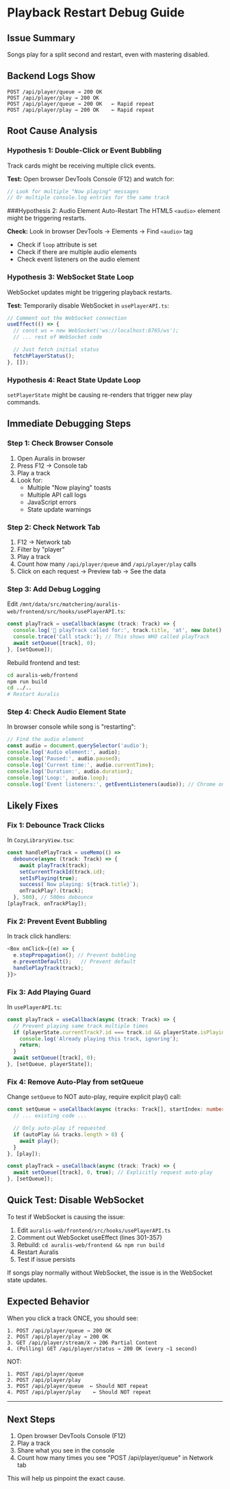 # Playback Restart Debug Guide

## Issue Summary
Songs play for a split second and restart, even with mastering disabled.

## Backend Logs Show
```
POST /api/player/queue → 200 OK
POST /api/player/play → 200 OK
POST /api/player/queue → 200 OK   ← Rapid repeat
POST /api/player/play → 200 OK    ← Rapid repeat
```

## Root Cause Analysis

### Hypothesis 1: Double-Click or Event Bubbling
Track cards might be receiving multiple click events.

**Test:** Open browser DevTools Console (F12) and watch for:
```javascript
// Look for multiple "Now playing" messages
// Or multiple console.log entries for the same track
```

###Hypothesis 2: Audio Element Auto-Restart
The HTML5 `<audio>` element might be triggering restarts.

**Check:** Look in browser DevTools → Elements → Find `<audio>` tag
- Check if `loop` attribute is set
- Check if there are multiple audio elements
- Check event listeners on the audio element

### Hypothesis 3: WebSocket State Loop
WebSocket updates might be triggering playback restarts.

**Test:** Temporarily disable WebSocket in `usePlayerAPI.ts`:
```typescript
// Comment out the WebSocket connection
useEffect(() => {
  // const ws = new WebSocket('ws://localhost:8765/ws');
  // ... rest of WebSocket code

  // Just fetch initial status
  fetchPlayerStatus();
}, []);
```

### Hypothesis 4: React State Update Loop
`setPlayerState` might be causing re-renders that trigger new play commands.

## Immediate Debugging Steps

### Step 1: Check Browser Console
1. Open Auralis in browser
2. Press F12 → Console tab
3. Play a track
4. Look for:
   - Multiple "Now playing" toasts
   - Multiple API call logs
   - JavaScript errors
   - State update warnings

### Step 2: Check Network Tab
1. F12 → Network tab
2. Filter by "player"
3. Play a track
4. Count how many `/api/player/queue` and `/api/player/play` calls
5. Click on each request → Preview tab → See the data

### Step 3: Add Debug Logging

Edit `/mnt/data/src/matchering/auralis-web/frontend/src/hooks/usePlayerAPI.ts`:

```typescript
const playTrack = useCallback(async (track: Track) => {
  console.log('🎵 playTrack called for:', track.title, 'at', new Date().toISOString());
  console.trace('Call stack:'); // This shows WHO called playTrack
  await setQueue([track], 0);
}, [setQueue]);
```

Rebuild frontend and test:
```bash
cd auralis-web/frontend
npm run build
cd ../..
# Restart Auralis
```

### Step 4: Check Audio Element State

In browser console while song is "restarting":
```javascript
// Find the audio element
const audio = document.querySelector('audio');
console.log('Audio element:', audio);
console.log('Paused:', audio.paused);
console.log('Current time:', audio.currentTime);
console.log('Duration:', audio.duration);
console.log('Loop:', audio.loop);
console.log('Event listeners:', getEventListeners(audio)); // Chrome only
```

## Likely Fixes

### Fix 1: Debounce Track Clicks

In `CozyLibraryView.tsx`:
```typescript
const handlePlayTrack = useMemo(() =>
  debounce(async (track: Track) => {
    await playTrack(track);
    setCurrentTrackId(track.id);
    setIsPlaying(true);
    success(`Now playing: ${track.title}`);
    onTrackPlay?.(track);
  }, 500), // 500ms debounce
[playTrack, onTrackPlay]);
```

### Fix 2: Prevent Event Bubbling

In track click handlers:
```typescript
<Box onClick={(e) => {
  e.stopPropagation(); // Prevent bubbling
  e.preventDefault();   // Prevent default
  handlePlayTrack(track);
}}>
```

### Fix 3: Add Playing Guard

In `usePlayerAPI.ts`:
```typescript
const playTrack = useCallback(async (track: Track) => {
  // Prevent playing same track multiple times
  if (playerState.currentTrack?.id === track.id && playerState.isPlaying) {
    console.log('Already playing this track, ignoring');
    return;
  }
  await setQueue([track], 0);
}, [setQueue, playerState]);
```

### Fix 4: Remove Auto-Play from setQueue

Change `setQueue` to NOT auto-play, require explicit play() call:

```typescript
const setQueue = useCallback(async (tracks: Track[], startIndex: number = 0, autoPlay: boolean = false) => {
  // ... existing code ...

  // Only auto-play if requested
  if (autoPlay && tracks.length > 0) {
    await play();
  }
}, [play]);

const playTrack = useCallback(async (track: Track) => {
  await setQueue([track], 0, true); // Explicitly request auto-play
}, [setQueue]);
```

## Quick Test: Disable WebSocket

To test if WebSocket is causing the issue:

1. Edit `auralis-web/frontend/src/hooks/usePlayerAPI.ts`
2. Comment out WebSocket useEffect (lines 301-357)
3. Rebuild: `cd auralis-web/frontend && npm run build`
4. Restart Auralis
5. Test if issue persists

If songs play normally without WebSocket, the issue is in the WebSocket state updates.

## Expected Behavior

When you click a track ONCE, you should see:
```
1. POST /api/player/queue → 200 OK
2. POST /api/player/play → 200 OK
3. GET /api/player/stream/X → 206 Partial Content
4. (Polling) GET /api/player/status → 200 OK (every ~1 second)
```

NOT:
```
1. POST /api/player/queue
2. POST /api/player/play
3. POST /api/player/queue  ← Should NOT repeat
4. POST /api/player/play    ← Should NOT repeat
```

---

## Next Steps

1. Open browser DevTools Console (F12)
2. Play a track
3. Share what you see in the console
4. Count how many times you see "POST /api/player/queue" in Network tab

This will help us pinpoint the exact cause.
